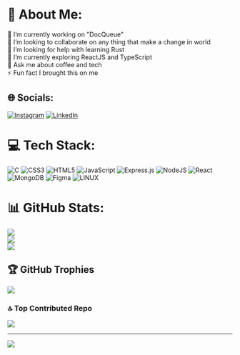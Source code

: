 # 💫 About Me:
🔭 I’m currently working on "DocQueue"<br>👯 I’m looking to collaborate on any thing that make a change in world<br>🤝 I’m looking for help with learning Rust<br>🌱 I’m currently exploring ReactJS and TypeScript<br>💬 Ask me about coffee and tech <br>⚡ Fun fact I brought this on me


## 🌐 Socials:
[![Instagram](https://img.shields.io/badge/Instagram-%23E4405F.svg?logo=Instagram&logoColor=white)](https://instagram.com/nkmoninsta) [![LinkedIn](https://img.shields.io/badge/LinkedIn-%230077B5.svg?logo=linkedin&logoColor=white)](https://linkedin.com/in/nkmonlink) 

# 💻 Tech Stack:
![C](https://img.shields.io/badge/c-%2300599C.svg?style=for-the-badge&logo=c&logoColor=white) ![CSS3](https://img.shields.io/badge/css3-%231572B6.svg?style=for-the-badge&logo=css3&logoColor=white) ![HTML5](https://img.shields.io/badge/html5-%23E34F26.svg?style=for-the-badge&logo=html5&logoColor=white) ![JavaScript](https://img.shields.io/badge/javascript-%23323330.svg?style=for-the-badge&logo=javascript&logoColor=%23F7DF1E) ![Express.js](https://img.shields.io/badge/express.js-%23404d59.svg?style=for-the-badge&logo=express&logoColor=%2361DAFB) ![NodeJS](https://img.shields.io/badge/node.js-6DA55F?style=for-the-badge&logo=node.js&logoColor=white) ![React](https://img.shields.io/badge/react-%2320232a.svg?style=for-the-badge&logo=react&logoColor=%2361DAFB) ![MongoDB](https://img.shields.io/badge/MongoDB-%234ea94b.svg?style=for-the-badge&logo=mongodb&logoColor=white) 	![Figma](https://img.shields.io/badge/figma-%23F24E1E.svg?style=for-the-badge&logo=figma&logoColor=white) ![LINUX](https://img.shields.io/badge/Linux-FCC624?style=for-the-badge&logo=linux&logoColor=black)
# 📊 GitHub Stats:
![](https://github-readme-stats.vercel.app/api?username=nkmongit&theme=gotham&hide_border=false&include_all_commits=true&count_private=true)<br/>
![](https://github-readme-streak-stats.herokuapp.com/?user=nkmongit&theme=gotham&hide_border=false)<br/>
![](https://github-readme-stats.vercel.app/api/top-langs/?username=nkmongit&theme=gotham&hide_border=false&include_all_commits=true&count_private=true&layout=compact)

## 🏆 GitHub Trophies
![](https://github-profile-trophy.vercel.app/?username=nkmongit&theme=tokyonight&no-frame=true&no-bg=false&margin-w=4)

### 🔝 Top Contributed Repo
![](https://github-contributor-stats.vercel.app/api?username=nkmongit&limit=5&theme=tokyonight&combine_all_yearly_contributions=true)

---
[![](https://visitcount.itsvg.in/api?id=nkmongit&icon=3&color=1)](https://visitcount.itsvg.in)

<!-- Proudly created with GPRM ( https://gprm.itsvg.in ) -->
